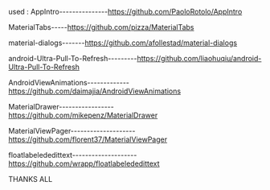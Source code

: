 used :
AppIntro---------------https://github.com/PaoloRotolo/AppIntro

MaterialTabs-----https://github.com/pizza/MaterialTabs

material-dialogs-------https://github.com/afollestad/material-dialogs

android-Ultra-Pull-To-Refresh---------https://github.com/liaohuqiu/android-Ultra-Pull-To-Refresh

AndroidViewAnimations-------------https://github.com/daimajia/AndroidViewAnimations

MaterialDrawer-----------------https://github.com/mikepenz/MaterialDrawer

MaterialViewPager--------------------https://github.com/florent37/MaterialViewPager

floatlabelededittext--------------------https://github.com/wrapp/floatlabelededittext

THANKS ALL
